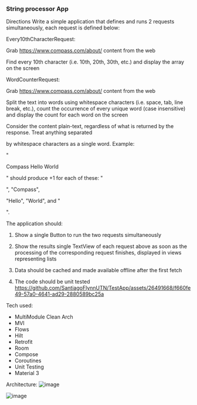 ### String processor App ###

Directions
Write a simple application that defines and runs 2 requests simultaneously, each request is defined below:

Every10thCharacterRequest:

Grab https://www.compass.com/about/ content from the web

Find every 10th character (i.e. 10th, 20th, 30th, etc.) and display the array on the screen 

WordCounterRequest:

Grab https://www.compass.com/about/ content from the web

Split the text into words using whitespace characters (i.e. space, tab, line break, etc.), count the occurrence of every unique word (case insensitive) and display the count for each word on the screen 


Consider the content plain-text, regardless of what is returned by the response. Treat anything separated

by whitespace characters as a single word. Example:

"<p> Compass Hello World </p>" should produce +1 for each of these: "<p>", "Compass",

"Hello", "World", and "</p>".


The application should:

1. Show a single Button to run the two requests simultaneously

2. Show the results  single TextView of each request above as soon as the processing of the corresponding request finishes, displayed in views representing lists

3. Data should be cached and made available offline after the first fetch 

4. The code should be unit tested
https://github.com/SantiagoFlynnUTN/TestApp/assets/26491668/f660fe49-57a0-4641-ad29-2880589bc25a

Tech used:
- MultiModule Clean Arch
- MVI
- Flows
- Hilt
- Retrofit
- Room
- Compose
- Coroutines
- Unit Testing
- Material 3

Architecture:
![image](https://github.com/SantiagoFlynnUTN/TestApp/assets/26491668/dc62d21e-3d8f-4f38-a62e-91441d3d445f)

![image](https://github.com/SantiagoFlynnUTN/TestApp/assets/26491668/a6cfc317-40e5-4cf2-ba0c-41b8a1959ebe)


